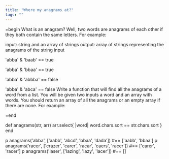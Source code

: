 ```yaml
---
title: "Where my anagrams at?"
tags: ""
---
```


=begin
What is an anagram? Well, two words are anagrams of each other if they both contain the same letters. For example:

input: string and an array of strings
output: array of strings representing the anagrams of the string input

'abba' & 'baab' == true

'abba' & 'bbaa' == true

'abba' & 'abbba' == false

'abba' & 'abca' == false
Write a function that will find all the anagrams of a word from a list. You will be given two inputs a word and an array with words. You should return an array of all the anagrams or an empty array if there are none. For example:

=end

def anagrams(str, arr)
  arr.select{ |word| word.chars.sort == str.chars.sort }  
end  

p anagrams('abba', ['aabb', 'abcd', 'bbaa', 'dada']) #== ['aabb', 'bbaa']
p anagrams('racer', ['crazer', 'carer', 'racar', 'caers', 'racer']) #== ['carer', 'racer']
p anagrams('laser', ['lazing', 'lazy',  'lacer']) #== \[]
